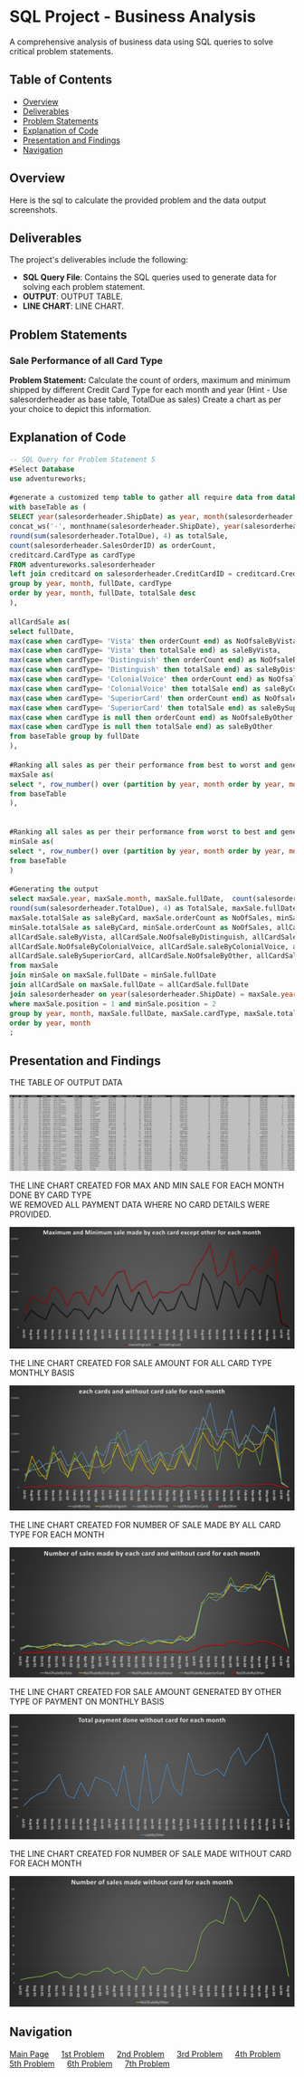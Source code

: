 # SQL Project - Business Analysis

A comprehensive analysis of business data using SQL queries to solve critical problem statements.

## Table of Contents
- [Overview](#overview)
- [Deliverables](#Deliverables)
- [Problem Statements](#Problem-Statements)
- [Explanation of Code](#Explanation-of-Code)
- [Presentation and Findings](#Presentation-and-Findings)
- [Navigation](#Navigation)



## Overview

Here is the sql to calculate the provided problem and the data output screenshots.


## Deliverables

The project's deliverables include the following:

- **SQL Query File**: Contains the SQL queries used to generate data for solving each problem statement.
- **OUTPUT**: OUTPUT TABLE.
- **LINE CHART**: LINE CHART.

## Problem Statements

### Sale Performance of all Card Type
**Problem Statement:** Calculate the count of orders, maximum and minimum shipped by different
Credit Card Type for each month and year
(Hint - Use salesorderheader as base table, TotalDue as sales)
Create a chart as per your choice to depict this information.

## Explanation of Code 

```sql
-- SQL Query for Problem Statement 5
#Select Database
use adventureworks;

#generate a customized temp table to gather all require data from database
with baseTable as (
SELECT year(salesorderheader.ShipDate) as year, month(salesorderheader.ShipDate) as month,
concat_ws('-', monthname(salesorderheader.ShipDate), year(salesorderheader.ShipDate)) as fullDate,
round(sum(salesorderheader.TotalDue), 4) as totalSale,
count(salesorderheader.SalesOrderID) as orderCount,
creditcard.CardType as cardType
FROM adventureworks.salesorderheader
left join creditcard on salesorderheader.CreditCardID = creditcard.CreditCardID
group by year, month, fullDate, cardType
order by year, month, fullDate, totalSale desc
),

allCardSale as(
select fullDate,
max(case when cardType= 'Vista' then orderCount end) as NoOfsaleByVista,
max(case when cardType= 'Vista' then totalSale end) as saleByVista,
max(case when cardType= 'Distinguish' then orderCount end) as NoOfsaleByDistinguish,
max(case when cardType= 'Distinguish' then totalSale end) as saleByDistinguish,
max(case when cardType= 'ColonialVoice' then orderCount end) as NoOfsaleByColonialVoice,
max(case when cardType= 'ColonialVoice' then totalSale end) as saleByColonialVoice,
max(case when cardType= 'SuperiorCard' then orderCount end) as NoOfsaleBySuperiorCard,
max(case when cardType= 'SuperiorCard' then totalSale end) as saleBySuperiorCard,
max(case when cardType is null then orderCount end) as NoOfsaleByOther,
max(case when cardType is null then totalSale end) as saleByOther
from baseTable group by fullDate
),

#Ranking all sales as per their performance from best to worst and generate a temptable
maxSale as(
select *, row_number() over (partition by year, month order by year, month, fullDate, totalSale desc) as position
from baseTable
),


#Ranking all sales as per their performance from worst to best and generate a temptable
minSale as(
select *, row_number() over (partition by year, month order by year, month, fullDate, totalSale) as position
from baseTable
)

#Generating the output
select maxSale.year, maxSale.month, maxSale.fullDate,  count(salesorderheader.SalesOrderID) as TotalNoOfSale,
round(sum(salesorderheader.TotalDue), 4) as TotalSale, maxSale.fullDate, maxSale.cardType as maxSallingCard,
maxSale.totalSale as saleByCard, maxSale.orderCount as NoOfSales, minSale.cardType as minSallingCard,
minSale.totalSale as saleByCard, minSale.orderCount as NoOfSales, allCardSale.NoOfsaleByVista,
allCardSale.saleByVista, allCardSale.NoOfsaleByDistinguish, allCardSale.saleByDistinguish,
allCardSale.NoOfsaleByColonialVoice, allCardSale.saleByColonialVoice, allCardSale.NoOfsaleBySuperiorCard,
allCardSale.saleBySuperiorCard, allCardSale.NoOfsaleByOther, allCardSale.saleByOther
from maxSale 
join minSale on maxSale.fullDate = minSale.fullDate 
join allCardSale on maxSale.fullDate = allCardSale.fullDate
join salesorderheader on year(salesorderheader.ShipDate) = maxSale.year and month(salesorderheader.ShipDate) = maxSale.month
where maxSale.position = 1 and minSale.position = 2
group by year, month, maxSale.fullDate, maxSale.cardType, maxSale.totalSale, minSale.cardType, minSale.totalSale, minSale.orderCount
order by year, month
;
```

## Presentation and Findings

THE TABLE OF OUTPUT DATA

![Table Output of Data](q5-d.png)

THE LINE CHART CREATED FOR MAX AND MIN SALE FOR EACH MONTH DONE BY CARD TYPE\
WE REMOVED ALL PAYMENT DATA WHERE NO CARD DETAILS WERE PROVIDED.

![Bar Chart of Data](q5-1.png)

THE LINE CHART CREATED FOR SALE AMOUNT FOR ALL CARD TYPE MONTHLY BASIS

![Bar Chart of Data](q5-2.png)

THE LINE CHART CREATED FOR NUMBER OF SALE MADE BY ALL CARD TYPE FOR EACH MONTH

![Bar Chart of Data](q5-3.png)


THE LINE CHART CREATED FOR SALE AMOUNT GENERATED BY OTHER TYPE OF PAYMENT ON MONTHLY BASIS

![Bar Chart of Data](q5-4.png)

THE LINE CHART CREATED FOR NUMBER OF SALE MADE WITHOUT CARD FOR EACH MONTH

![Bar Chart of Data](q5-5.png)



## Navigation

[Main Page](https://github.com/Plotted-Digit/SQL-Project/) &emsp; [1st Problem](https://github.com/Plotted-Digit/SQL-Project/tree/main/QUESTION_1/readme.md) &emsp; [2nd Problem](https://github.com/Plotted-Digit/SQL-Project/tree/main/QUESTION_2/readme.md) &emsp; [3rd Problem](https://github.com/Plotted-Digit/SQL-Project/tree/main/QUESTION_3/readme.md) &emsp; [4th Problem](https://github.com/Plotted-Digit/SQL-Project/tree/main/QUESTION_4/readme.md) &emsp; [5th Problem](https://github.com/Plotted-Digit/SQL-Project/tree/main/QUESTION_5/readme.md) &emsp; [6th Problem](https://github.com/Plotted-Digit/SQL-Project/tree/main/QUESTION_6/readme.md) &emsp; [7th Problem](https://github.com/Plotted-Digit/SQL-Project/tree/main/QUESTION_7/readme.md)
